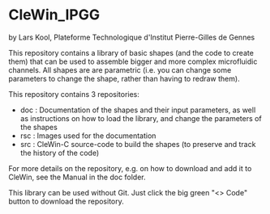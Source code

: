 # CleWin_IPGG

by Lars Kool, Plateforme Technologique d'Institut Pierre-Gilles de Gennes

This repository contains a library of basic shapes (and the code to create them) that can be used to assemble bigger and more complex microfluidic channels. All shapes are are parametric (i.e. you can change some parameters to change the shape, rather than having to redraw them).

This repository contains 3 repositories:
- doc : Documentation of the shapes and their input parameters, as well as instructions on how to load the library, and change the parameters of the shapes
- rsc : Images used for the documentation
- src : CleWin-C source-code to build the shapes (to preserve and track the history of the code)

For more details on the repository, e.g. on how to download and add it to CleWin, see the Manual in the doc folder.

This library can be used without Git. Just click the big green "<> Code" button to download the repository.
